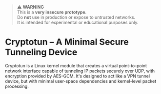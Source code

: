 > ⚠️ **WARNING**  
> This is a **very insecure prototype**.  
> Do **not** use in production or expose to untrusted networks.  
> It is intended for experimental or educational purposes only.

# Cryptotun – A Minimal Secure Tunneling Device

Cryptotun is a Linux kernel module that creates a virtual point-to-point network interface capable of tunneling IP packets securely over UDP, with encryption provided by AES-GCM. It's designed to act like a VPN tunnel device, but with minimal user-space dependencies and kernel-level packet processing.
